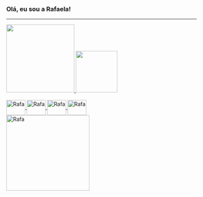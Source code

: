 ### Olá, eu sou a Rafaela! 
<hr>
<div>
  <a href="https://github.com/ElaRafaPy">
    <img height="180em" src="https://github-readme-stats.vercel.app/api?username=ElaRafaPy&show_icons=true&theme=dracula&include_all_commits=true&count_private=true"/)>
    <img height="110em" src="https://github-readme-stats.vercel.app/api/top-langs/?username=ElaRafaPy&layout=compact&langs_count=7&theme=dracula"/)>
</div>
<div style="display: inline_block"><br>
  <img align="center" alt="Rafa" height="40" width="50" src="https://cdn.jsdelivr.net/gh/devicons/devicon/icons/python/python-original-wordmark.svg">
  <img align="center" alt="Rafa" height="40" width="50" src="https://cdn.jsdelivr.net/gh/devicons/devicon/icons/c/c-original.svg">
  <img align="center" alt="Rafa" height="40" width="50" src="https://cdn.jsdelivr.net/gh/devicons/devicon/icons/html5/html5-plain.svg">
  <img align="center" alt="Rafa" height="40" width="50" src="https://cdn.jsdelivr.net/gh/devicons/devicon/icons/css3/css3-plain.svg">
  <br> 
  <img align="center" alt="Rafa" height="200" width="220" src="https://static.wikia.nocookie.net/minecraft/images/6/6a/Axolotls_Swimming.gif/revision/latest?cb=20201219210623">
</div>
